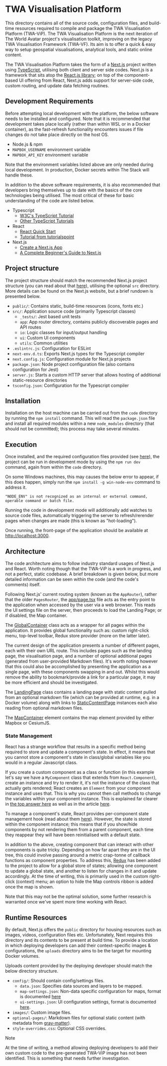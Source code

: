 # TWA Visualisation Platform

This directory contains all of the source code, configuration files, and build-time resources required to compile and package the TWA Visualisation Platform (TWA-ViP). The TWA Visualisation Platform is the next iteration of The World Avatar project's visualisation toolkit, improving on the legacy TWA Visualisation Framework (TWA-VF). Its aim is to offer a quick & easy way to setup geospatial visualisations, analytical tools, and static online content.

The TWA Visualisation Platform takes the form of a [Next.js](https://nextjs.org/) project written using [TypeScript](https://www.typescriptlang.org/), utilising both client and server side codes. Next.js is a framework that sits atop the [React.js library](https://react.dev/); on top of the component-based UI offering from React, Next.js adds support for server-side code, custom routing, and update data fetching routines.


## Development Requirements

Before attempting local development with the platform, the below software needs to be installed and configured. Note that it is recommended that development takes place locally (rather than within WSL or in a Docker container), as the fast-refresh functionality encounters issues if file changes do not take place directly on the host OS.

* Node.js & npm
* `MAPBOX_USERNAME` environment variable
* `MAPBOX_API_KEY` environment variable

Note that the environment variables listed above are only needed during local development. In production, Docker secrets within The Stack will handle these.

In addition to the above software requirements, it is also recommended that developers bring themselves up to date with the basics of the core technologies being utilised. The most critical of these for basic understanding of the code are listed below.

* Typescript
  * [W3C's TypeScript Tutorial](https://www.w3schools.com/typescript/)
  * [Other TypeScript Tutorials](https://www.typescripttutorial.net/)
* React
  * [React Quick Start](https://react.dev/learn)
  * [Tutorial from tutorialspoint](https://www.tutorialspoint.com/reactjs/index.htm)
* Next.js
  * [Create a Next.js App](https://nextjs.org/learn-pages-router/basics/create-nextjs-app)
  * [A Complete Beginner's Guide to Next.js](https://welearncode.com/beginners-guide-nextjs/)

## Project structure

The project structure should match the recommended Next.js project structure (you can read about that [here](https://nextjs.org/docs/getting-started/project-structure)), utilising the optional `src` directory. More details can be found on the Next.js website, but a brief rundown is presented below.

* `public/`: Contains static, build-time resources (icons, fonts etc.)
* `src/`: Application source code (primarily Typescript classes)
   * `_tests/`: Jest based unit tests
   * `app`: App router directory, contains publicly discoverable pages and API routes
   * `io`: Logic classes for input/output handling
   * `ui`: Custom UI components
   * `utils`: Common utilities
* `.eslintrc.js`: Configuration for ESLint
* `next-env.d.ts`: Exports Next.js types for the Typescript compiler
* `next.config.js`: Configuration module for Next.js projects
* `package.json`: Node project configuration file (also contains configuration for Jest)
* `server.js`: Starts a custom HTTP server that allows hosting of additional static-resource directories
* `tsconfig.json`: Configuration for the Typescript compiler

## Installation

Installation on the host machine can be carried out from the `code` directory by running the `npm install` command. This will read the `package.json` file and install all required modules within a new `node_modules` directory (that should not be committed); this process may take several minutes.

## Execution

Once installed, and the required configuration files provided (see [here](#runtime-resources)), the project can be run in development mode by using the `npm run dev` command, again from within the `code` directory. 

On some Windows machines, this may causes the below error to appear, if this does happen, simply run the `npm install -g win-node-env` command to address it.

```
"NODE_ENV" is not recognized as an internal or external command, operable command or batch file.
```

Running the code in development mode will additionally add watches to source code files, automatically triggering the server to refresh/rerender pages when changes are made (this is known as "hot-loading").

Once running, the front-page of the application should be available at [http://localhost:3000](http://localhost:3000).

## Architecture

The code architecture aims to follow industry standard usages of Next.js and React. Worth noting though that the TWA-ViP is a work in progress, and not a perfect, static codebase. A brief breakdown is given below, but more detailed information can be seen within the code (and the code's comments) itself.

Following Next.js' current routing system (known as the `AppRouter`), rather that the older `PagesRouter`, the [app/page.tsx](./src/app/page.tsx) file acts as the entry point to the application when accessed by the user via a web browser. This reads the UI settings file on the server, then proceeds to load the Landing Page; or if disabled, the Map container.

The [GlobalContainer](./src/ui/global-container.tsx) class acts as a wrapper for all pages within the application. It provides global functionality such as: custom right-click menu, top-level toolbar, Redux store provider (more on the latter later).

The current design of the application presents a number of different pages, each with their own URL route. This includes pages such as the landing page, the visualisation page, and a number of optional additional pages (generated from user-provided Markdown files). It's worth noting however that this could also be accomplished by presenting the application as a single page, with these components swapping in and out. Whilst this would remove the ability to bookmark/provide a link for a particular page, it may be more efficient and should be investigated. 

The [LandingPage](./src/ui/pages/landing.tsx) class contains a landing page with static content pulled from an optional markdown file (which can be provided at runtime, e.g. in a Docker volume) along with links to [StaticContentPage](./src/ui/content/static-content-page.tsx) instances each also reading from optional markdown files.

The [MapContainer](./src/app/visualisation/page.tsx) element contains the map element provided by either Mapbox or CesiumJS.

### State Management

React has a strange workflow that results in a specific method being required to store and update a component's state. In effect, it means that you cannot store a component's state in class/global variables like you would in a regular Javascript class.

If you create a custom component as a class or function (in this example let's say we have a `MyComponent` class that extends from `React.Component`), create an instance and try to render it, it's not the instance of the class that actually gets rendered; React creates an `Element` from your component instance and uses that. This is why you cannot then call methods to change the variables within your component instance. This is explained far clearer in [the top answer here](https://stackoverflow.com/questions/30971395/difference-between-react-component-and-react-element) as well as in the article [here](https://www.seanmcp.com/articles/storing-data-in-state-vs-class-variable/).

To manage a component's state, React provides per-component state management hook (read about them [here](https://www.freecodecamp.org/news/what-is-state-in-react-explained-with-examples/)). However, the state is stored within the component instance; this means that if you show/hide components by not rendering them from a parent component, each time they reappear they will have been reinitialised with a default state.

In addition to the above, creating component that can interact with other components is quite tricky. Depending on how far apart they are in the UI tree, this could involve passing around a metric crap-tonne of callback functions as component properties. To address this, [Redux](https://redux.js.org/tutorials/essentials/part-1-overview-concepts) has been added to the project to allow for a global store of states; allowing one component to update a global state, and another to listen for changes in it and update accordingly. At the time of writing, this is primarily used in the custom right-click (context) menu; an option to hide the Map controls ribbon is added once the map is shown.

Note that this may not be the optimal solution, some further research is warranted once we've spent more time working with React.


## Runtime Resources

By default, Next.js offers the `public` directory for housing resources such as images, videos, configuration files etc. Unfortunately, Next requires this directory and its contents to be present at build time. To provide a location in which deploying developers can add their context-specific images & configurations, the `uploads` directory aims to be the target for mounting Docker volumes.

Uploads content provided by the deploying developer should match the below directory structure.

* `config/`: Should contain config/settings files.
  * `data.json`: Specifies data sources and layers to be mapped.
  * `map-settings.json`: Non-data specific configuration for maps, format is documented [here](../docs/map-settings.md)
  * `ui-settings.json`: UI configuration settings, format is documented [here](../docs/ui-settings.json).
* `images/`: Custom image files.
* `optional-pages/`: Markdown files for optional static content (with metadata from [gray-matter](https://www.npmjs.com/package/gray-matter)).
* `style-overrides.css`: Optional CSS overrides.

> [!NOTE]  
> At the time of writing, a method allowing deploying developers to add their own custom code to the pre-generated TWA-ViP image has not been identified. This is something that needs further investigation.